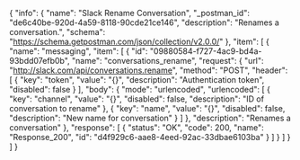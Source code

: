 {
  "info": {
    "name": "Slack Rename Conversation",
    "_postman_id": "de6c40be-920d-4a59-8118-90cde21ce146",
    "description": "Renames a conversation.",
    "schema": "https://schema.getpostman.com/json/collection/v2.0.0/"
  },
  "item": [
    {
      "name": "messaging",
      "item": [
        {
          "id": "09880584-f727-4ac9-bd4a-93bdd07efb0b",
          "name": "conversations_rename",
          "request": {
            "url": "http://slack.com/api/conversations.rename",
            "method": "POST",
            "header": [
              {
                "key": "token",
                "value": "{}",
                "description": "Authentication token",
                "disabled": false
              }
            ],
            "body": {
              "mode": "urlencoded",
              "urlencoded": [
                {
                  "key": "channel",
                  "value": "{}",
                  "disabled": false,
                  "description": "ID of conversation to rename"
                },
                {
                  "key": "name",
                  "value": "{}",
                  "disabled": false,
                  "description": "New name for conversation"
                }
              ]
            },
            "description": "Renames a conversation"
          },
          "response": [
            {
              "status": "OK",
              "code": 200,
              "name": "Response_200",
              "id": "d4f929c6-aae8-4eed-92ac-33dbae6103ba"
            }
          ]
        }
      ]
    }
  ]
}
